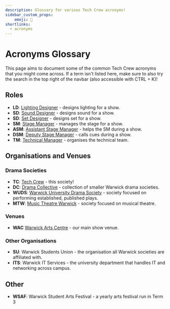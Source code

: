 ```yaml
---
description: Glossary for various Tech Crew acronyms!
sidebar_custom_props:
    emoji: 📑
shortlinks:
  - acronyms
---
```

# Acronyms Glossary
This page aims to document some of the common Tech Crew acronyms that you might come across. If a term isn't
listed here, make sure to also try the search in the top right of the navbar (also accessible with CTRL + K)!

## Roles
* **LD**: [Lighting Designer](/wiki/disciplines/lx) - designs lighting for a show.
* **SD**: [Sound Designer](/wiki/disciplines/sound) - designs sound for a show.
* **SD**: [Set Designer](/wiki/disciplines/set) - designs set for a show.
* **SM**: [Stage Manager](/wiki/disciplines/stage/sm) - manages the stage for a show.
* **ASM**: [Assistant Stage Manager](/wiki/disciplines/stage/asm) - helps the SM during a show.
* **DSM**: [Deputy Stage Manager](/wiki/disciplines/stage/dsm) - calls cues during a show.
* **TM**: [Technical Manager](/wiki/disciplines/stage/tm) - organises the technical team.

## Organisations and Venues
### Drama Societies
* **TC**: [Tech Crew](/wiki/tech-crew) - this society!
* **DC**: [Drama Collective](/wiki/warwick-drama/drama-collective) - collection of smaller Warwick drama societies.
* **WUDS**: [Warwick University Drama Society](/wiki/warwick-drama/drama-collective#wuds) - society focused on
  performing established, published plays.
* **MTW**: [Music Theatre Warwick](/wiki/warwick-drama) - society focused on musical theatre.

### Venues
* **WAC** [Warwick Arts Centre](/wiki/spaces/wac/studio) - our main show venue.

### Other Organisations
* **SU**: Warwick Students Union - the organisation all Warwick societies are affiliated with.
* **ITS**: Warwick IT Services - the university department that handles IT and networking across campus.

## Other
* **WSAF**: Warwick Student Arts Festival - a yearly arts festival run in Term 3
